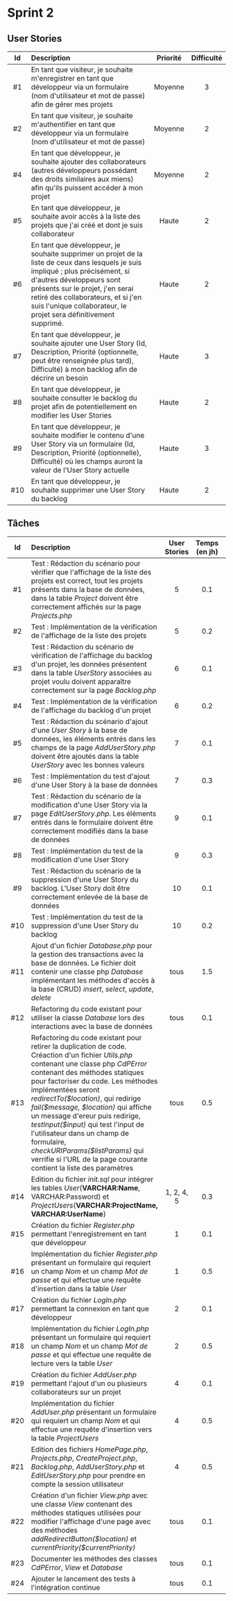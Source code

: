 # Sprint 2

## User Stories

| Id    | Description | Priorité | Difficulté |
| :---: | :---------- | :------: | :--------: |
| #1  | En tant que visiteur, je souhaite m'enregistrer en tant que développeur via un formulaire (nom d'utilisateur et mot de passe) afin de gérer mes projets | Moyenne | 3 |
| #2  | En tant que visiteur, je souhaite m'authentifier en tant que développeur via un formulaire (nom d'utilisateur et mot de passe) | Moyenne | 2 |
| #4  | En tant que développeur, je souhaite ajouter des collaborateurs (autres développeurs possédant des droits similaires aux miens) afin qu'ils puissent accéder à mon projet | Moyenne | 2 |
| #5  | En tant que développeur, je souhaite avoir accès à la liste des projets que j'ai créé et dont je suis collaborateur | Haute | 2 |
| #6  | En tant que développeur, je souhaite supprimer un projet de la liste de ceux dans lesquels je suis impliqué ; plus précisément, si d'autres développeurs sont présents sur le projet, j'en serai retiré des collaborateurs, et si j'en suis l'unique collaborateur, le projet sera définitivement supprimé. | Haute | 2 |
| #7  | En tant que développeur, je souhaite ajouter une User Story (Id, Description, Priorité (optionnelle, peut être renseignée plus tard), Difficulté) à mon backlog afin de décrire un besoin | Haute | 3 |
| #8  | En tant que développeur, je souhaite consulter le backlog du projet afin de potentiellement en modifier les User Stories | Haute | 2 |
| #9  | En tant que développeur, je souhaite modifier le contenu d'une User Story via un formulaire (Id, Description, Priorité (optionnelle), Difficulté) où les champs auront la valeur de l'User Story actuelle | Haute | 3 |
| #10  | En tant que développeur, je souhaite supprimer une User Story du backlog | Haute | 2 |

## Tâches

| Id    | Description | User Stories | Temps (en jh) | Développeur | Statut |
| :---: | :---------- | :----------: | :-----------: | :---------: | :----: |
| #1   | Test : Rédaction du scénario pour vérifier que l'affichage de la liste des projets est correct, tout les projets présents dans la base de données, dans la table *Project* doivent être correctement affichés sur la page *Projects.php* | 5 | 0.1 | Chemoune | DONE |
| #2   | Test : Implémentation de la vérification de l'affichage de la liste des projets | 5 | 0.2 | Chemoune | DONE |
| #3   | Test : Rédaction du scénario de vérification de l'affichage du backlog d'un projet, les données présentent dans la table *UserStory* associées au projet voulu doivent apparaître correctement sur la page *Backlog.php* | 6 | 0.1 | Chemoune | DONE |
| #4   | Test : Implémentation de la vérification de l'affichage du backlog d'un projet | 6 | 0.2 | Chemoune | DONE |
| #5   | Test : Rédaction du scénario d'ajout d'une *User Story* à la base de données, les éléments entrés dans les champs de la page *AddUserStory.php* doivent être ajoutés dans la table *UserStory* avec les bonnes valeurs | 7 | 0.1 | Chemoune | DOING |
| #6   | Test : Implémentation du test d'ajout d'une User Story à la base de données | 7 | 0.3 | Chemoune | DOING |
| #7   | Test : Rédaction du scénario de la modification d'une User Story via la page *EditUserStory.php*. Les éléments entrés dans le formulaire doivent être correctement modifiés dans la base de données | 9 | 0.1 | Chemoune | DOING |
| #8   | Test : Implémentation du test de la modification d'une User Story | 9 | 0.3 | Chemoune | DOING |
| #9   | Test : Rédaction du scénario de la suppression d'une User Story du backlog. L'User Story doit être correctement enlevée de la base de données | 10 | 0.1 | Pilleux | DONE |
| #10  | Test : Implémentation du test de la suppression d'une User Story du backlog | 10 | 0.2 | Pilleux | DONE |
| #11  | Ajout d'un fichier *Database.php* pour la gestion des transactions avec la base de données. Le fichier doit contenir une classe php *Database* implémentant les méthodes d'accès à la base (CRUD) *insert*, *select*, *update*, *delete* | tous | 1.5 | Pilleux | DONE |
| #12  | Refactoring du code existant pour utiliser la classe *Database* lors des interactions avec la base de données | tous | 0.1 | Pilleux | DONE |
| #13  | Refactoring du code existant pour retirer la duplication de code. Créaction d'un fichier *Utils.php* contenant une classe php *CdPError* contenant des méthodes statiques pour factoriser du code. Les méthodes implémentées seront *redirectTo(\$location)*, qui redirige *fail(\$message, \$location)* qui affiche un message d'ereur puis redirige, *testInput(\$input)* qui test l'input de l'utilisateur dans un champ de formulaire, *checkURIParams(\$listParams)* qui verrifie si l'URL de la page courante contient la liste des paramètres | tous | 0.5 | Pilleux | DONE |
| #14    | Edition du fichier *init.sql* pour intégrer les tables *User*(**VARCHAR:Name**, VARCHAR:Password) et *ProjectUsers*(**VARCHAR:ProjectName, VARCHAR:UserName**) | 1, 2, 4, 5 | 0.3 | SJC | DONE |
| #15    | Création du fichier *Register.php* permettant l'enregistrement en tant que développeur | 1 | 0.1 | SJC | DONE |
| #16    | Implémentation du fichier *Register.php* présentant un formulaire qui requiert un champ *Nom* et un champ *Mot de passe* et qui effectue une requête d'insertion dans la table *User* | 1 | 0.5 | SJC | DONE |
| #17    | Création du fichier *LogIn.php* permettant la connexion en tant que développeur | 2 | 0.1 | SJC | DONE |
| #18    | Implémentation du fichier *LogIn.php* présentant un formulaire qui requiert un champ *Nom* et un champ *Mot de passe* et qui effectue une requête de lecture vers la table *User* | 2 | 0.5 | SJC | DONE |
| #19    | Création du fichier *AddUser.php* permettant l'ajout d'un ou plusieurs collaborateurs sur un projet | 4 | 0.1 | SJC | TODO |
| #20    | Implémentation du fichier *AddUser.php* présentant un formulaire qui requiert un champ *Nom* et qui effectue une requête d'insertion vers la table *ProjectUsers* | 4 | 0.5 | SJC | TODO |
| #21    | Edition des fichiers *HomePage.php*, *Projects.php*, *CreateProject.php*, *Backlog.php*, *AddUserStory.php* et *EditUserStory.php* pour prendre en compte la session utilisateur | 4 | 0.5 | SJC | DOING |
| #22    | Création d'un fichier *View.php* avec une classe *View* contenant des méthodes statiques utilisées pour modifier l'affichage d'une page avec des méthodes *addRedirectButton(\$location)* et *currentPriority(\$currentPriority)* | tous | 0.1 | Pilleux | DONE |
| #23 | Documenter les méthodes des classes *CdPError*, *View* et *Database* | tous | 0.1 | Pilleux | DONE |
| #24 | Ajouter le lancement des tests à l'intégration continue | tous | 0.1 | Pilleux | DONE |
